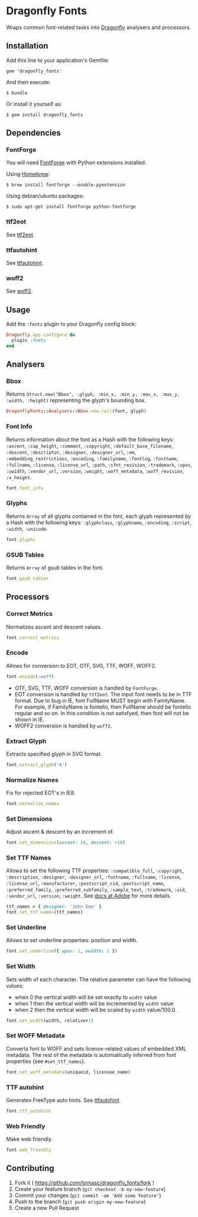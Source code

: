 # Dragonfly Fonts

Wraps common font-related tasks into [Dragonfly](http://markevans.github.io/dragonfly) analysers and processors.

## Installation

Add this line to your application's Gemfile:

    gem 'dragonfly_fonts'

And then execute:

    $ bundle

Or install it yourself as:

    $ gem install dragonfly_fonts

## Dependencies

### FontForge

You will need [FontForge](http://fontforge.github.io) with Python extensions installed.

Using [Homebrew](http://brew.sh):

    $ brew install fontforge --enable-pyextension

Using debian/ubuntu packages:

    $ sudo apt-get install fontforge python-fontforge

### ttf2eot

See [ttf2eot](http://code.google.com/p/ttf2eot).

### ttfautohint

See [ttfautohint](http://www.freetype.org/ttfautohint/doc/ttfautohint.html).

### woff2

See [woff2](https://github.com/google/woff2).

## Usage

Add the `:fonts` plugin to your Dragonfly config block:

```ruby
Dragonfly.app.configure do
  plugin :fonts
end
```

## Analysers

### Bbox

Returns `Struct.new("Bbox", :glyph, :min_x, :min_y, :max_x, :max_y, :width, :height)` representing the glyph's bounding box.

```ruby
DragonflyFonts::Analysers::Bbox.new.call(font, glyph)
```

### Font Info

Returns information about the font as a Hash with the following keys: `:ascent`, `:cap_height`, `:comment`, `:copyright`, `:default_base_filename`, `:descent`, `:descriptor`, `:designer`, `:designer_url`, `:em`, `:embedding_restrictions`, `:encoding`, `:familyname`, `:fontlog`, `:fontname`, `:fullname`, `:license`, `:license_url`, `:path`, `:sfnt_revision`, `:trademark`, `:upos`, `:uwidth`, `:vendor_url`, `:version`, `:weight`, `:woff_metadata`, `:woff_revision`, `:x_height`.

```ruby
font.font_info
```

### Glyphs

Returns `Array` of all glyphs contained in the font, each glyph represented by a Hash with the following keys: `:glyphclass`, `:glyphname`, `:encoding`, `:script`, `:width`, `:unicode`.

```ruby
font.glyphs
```

### GSUB Tables

Returns `Array` of gsub tables in the font.

```ruby
font.gsub_tables
```

## Processors

### Correct Metrics

Normalizes ascent and descent values.

```ruby
font.correct_metrics
```

### Encode

Allows for conversion to EOT, OTF, SVG, TTF, WOFF, WOFF2.

```ruby
font.encode(:woff)
```

* OTF, SVG, TTF, WOFF conversion is handled by `FontForge`.
* EOT conversion is handled by `ttf2eot`. The input font needs to be in TTF format. Due to bug in IE, font FullName MUST begin with FamilyName. For example, if FamilyName is fontello, then FullName should be fontello regular and so on. In this condition is not satisfyed, then font will not be shown in IE.
* WOFF2 conversion is handled by `woff2`.

### Extract Glyph

Extracts specified glyph in SVG format.

```ruby
font.extract_glyph('A')
```

### Normalize Names

Fix for rejected EOT's in IE8.

```ruby
font.normalize_names
```

### Set Dimensions

Adjust ascent & descent by an increment of.

```ruby
font.set_dimensions(ascent: 10, descent: -10)
```

### Set TTF Names

Allows to set the following TTF properties: `:compatible_full`, `:copyright`, `:description`, `:designer`, `:designer_url`, `:fontname`, `:fullname`, `:license`, `:license_url`, `:manufacturer`, `:postscript_cid`, `:postscript_name`, `:preferred_family`, `:preferred_subfamily`, `:sample_text`, `:trademark`, `:uid`, `:vendor_url`, `:version`, `:weight`. See [docs at Adobe](http://partners.adobe.com/public/developer/opentype/index_name.html#enc4) for more details.

```ruby
ttf_names = { designer: 'John Doe' }
font.set_ttf_names(ttf_names)
```

### Set Underline

Allows to set underline properties: position and width.

```ruby
font.set_underline({ upos: 1, uwidth: 1 })
```

### Set Width

Sets width of each character. The relative parameter can have the following values:

* when 0 the vertical width will be set exactly to `width` value
* when 1 then the vertical width will be incremented by `width` value
* when 2 then the vertical width will be scaled by `width` value/100.0.

```ruby
font.set_width(width, relative=1)
```

### Set WOFF Metadata

Converts font to WOFF and sets license-related values of embedded XML metadata. The rest of the metadata is automatically inferred from font properties (see `#set_ttf_names`).

```ruby
font.set_woff_metadata(uniqueid, licensee_name)
```

### TTF autohint

Generates FreeType auto hints. See [ttfautohint](http://www.freetype.org/ttfautohint/doc/ttfautohint.html).

```ruby
font.ttf_autohint
```

### Web Friendly

Make web friendly.

```ruby
font.web_friendly
```

## Contributing

1. Fork it ( https://github.com/tomasc/dragonfly_fonts/fork )
2. Create your feature branch (`git checkout -b my-new-feature`)
3. Commit your changes (`git commit -am 'Add some feature'`)
4. Push to the branch (`git push origin my-new-feature`)
5. Create a new Pull Request
